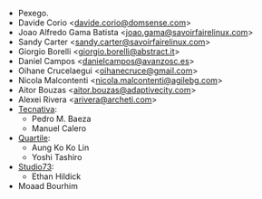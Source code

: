 - Pexego.
- Davide Corio \<<davide.corio@domsense.com>\>
- Joao Alfredo Gama Batista \<<joao.gama@savoirfairelinux.com>\>
- Sandy Carter \<<sandy.carter@savoirfairelinux.com>\>
- Giorgio Borelli \<<giorgio.borelli@abstract.it>\>
- Daniel Campos \<<danielcampos@avanzosc.es>\>
- Oihane Crucelaegui \<<oihanecruce@gmail.com>\>
- Nicola Malcontenti \<<nicola.malcontenti@agilebg.com>\>
- Aitor Bouzas \<<aitor.bouzas@adaptivecity.com>\>
- Alexei Rivera \<<arivera@archeti.com>\>
- [Tecnativa](https://www.tecnativa.com):
  - Pedro M. Baeza
  - Manuel Calero
- [Quartile](https://www.quartile.co):
  - Aung Ko Ko Lin
  - Yoshi Tashiro
- [Studio73](https://www.studio73.es):
  - Ethan Hildick
- Moaad Bourhim
